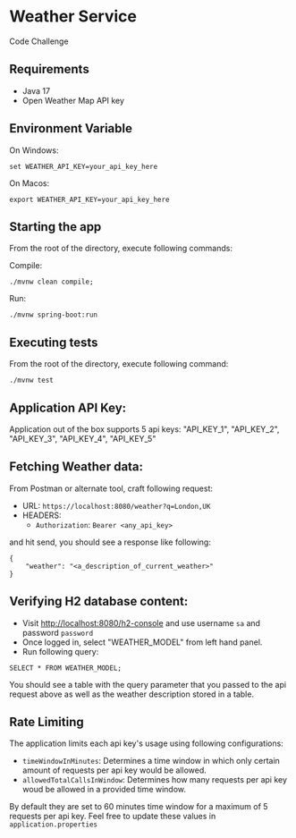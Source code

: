 # Weather Service

Code Challenge

## Requirements

- Java 17
- Open Weather Map API key

## Environment Variable

On Windows:

```
set WEATHER_API_KEY=your_api_key_here
```

On Macos:

```
export WEATHER_API_KEY=your_api_key_here
```

## Starting the app

From the root of the directory, execute following commands:

Compile:

```
./mvnw clean compile;
```

Run:

```
./mvnw spring-boot:run
```

## Executing tests

From the root of the directory, execute following command:

```
./mvnw test
```

## Application API Key:

Application out of the box supports 5 api keys: "API_KEY_1", "API_KEY_2", "API_KEY_3", "API_KEY_4", "API_KEY_5"

## Fetching Weather data:

From Postman or alternate tool, craft following request:

- URL: `https://localhost:8080/weather?q=London,UK`
- HEADERS:
  - `Authorization`: `Bearer <any_api_key>`

and hit send, you should see a response like following:

```
{
    "weather": "<a_description_of_current_weather>"
}
```

## Verifying H2 database content:

- Visit <a href="http://localhost:8080/h2-console">http://localhost:8080/h2-console</a> and use username `sa` and password `password`
- Once logged in, select "WEATHER_MODEL" from left hand panel.
- Run following query:

```
SELECT * FROM WEATHER_MODEL;
```

You should see a table with the query parameter that you passed to the api request above as well as the weather description stored in a table.

## Rate Limiting

The application limits each api key's usage using following configurations:

- `timeWindowInMinutes`: Determines a time window in which only certain amount of requests per api key would be allowed.
- `allowedTotalCallsInWindow`: Determines how many requests per api key woud be allowed in a provided time window.

By default they are set to 60 minutes time window for a maximum of 5 requests per api key.
Feel free to update these values in `application.properties`
